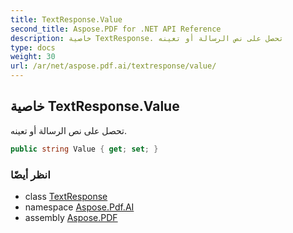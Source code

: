 ```yaml
---
title: TextResponse.Value
second_title: Aspose.PDF for .NET API Reference
description: خاصية TextResponse. تحصل على نص الرسالة أو تعينه
type: docs
weight: 30
url: /ar/net/aspose.pdf.ai/textresponse/value/
---
```

## خاصية TextResponse.Value

تحصل على نص الرسالة أو تعينه.

```csharp
public string Value { get; set; }
```

### انظر أيضًا

* class [TextResponse](../)
* namespace [Aspose.Pdf.AI](../../../aspose.pdf.ai/)
* assembly [Aspose.PDF](../../../)